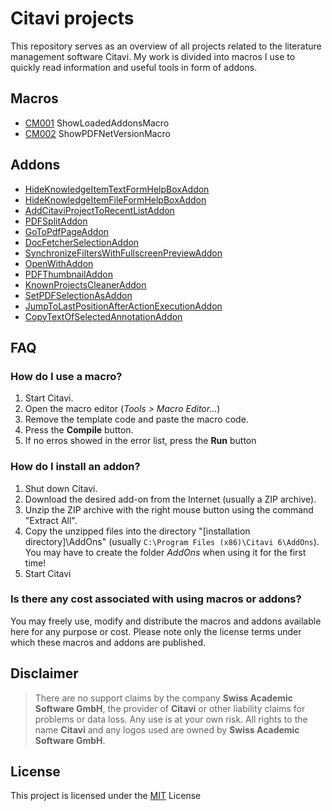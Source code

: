 # Citavi projects

This repository serves as an overview of all projects related to the literature management software Citavi.  My work is divided into macros I use to quickly read information and useful tools in form of addons.

## Macros

- [CM001](/src/macros/cm001.md) ShowLoadedAddonsMacro
- [CM002](/src/macros/cm002.md) ShowPDFNetVersionMacro

## Addons

- [HideKnowledgeItemTextFormHelpBoxAddon](https://github.com/lutz/HideKnowledgeItemTextFormHelpBoxAddon)
- [HideKnowledgeItemFileFormHelpBoxAddon](https://github.com/lutz/HideKnowledgeItemFileFormHelpBoxAddon)
- [AddCitaviProjectToRecentListAddon](https://github.com/lutz/AddCitaviProjectToRecentListAddon)
- [PDFSplitAddon](https://github.com/lutz/PDFSplitAddon)
- [GoToPdfPageAddon](https://github.com/lutz/GoToPdfPageAddon)
- [DocFetcherSelectionAddon](https://github.com/lutz/DocFetcherSelectionAddon)
- [SynchronizeFiltersWithFullscreenPreviewAddon](https://github.com/lutz/SynchronizeFiltersWithFullscreenPreviewAddon)
- [OpenWithAddon](https://github.com/lutz/OpenWithAddon)
- [PDFThumbnailAddon](https://github.com/lutz/PDFThumbnailAddon)
- [KnownProjectsCleanerAddon](https://github.com/lutz/KnownProjectsCleanerAddon)
- [SetPDFSelectionAsAddon](https://github.com/lutz/SetPDFSelectionAsAddon)
- [JumpToLastPositionAfterActionExecutionAddon](https://github.com/lutz/JumpToLastPositionAfterActionExecutionAddon)
- [CopyTextOfSelectedAnnotationAddon](https://github.com/lutz/CopyTextOfSelectedAnnotationAddon)

## FAQ

### How do I use a macro?

1. Start Citavi.
2. Open the macro editor  (_Tools > Macro Editor..._)
3. Remove the template code and paste the macro code.
4. Press the **Compile** button.
5. If no erros showed in the error list, press the **Run** button

### How do I install an addon?

1. Shut down Citavi.
2. Download the desired add-on from the Internet (usually a ZIP archive).
3. Unzip the ZIP archive with the right mouse button using the command "Extract All".
4. Copy the unzipped files into the directory "[installation directory]\AddOns" (usually `C:\Program Files (x86)\Citavi 6\AddOns`). You may have to create the folder _AddOns_ when using it for the first time!
5. Start Citavi

### Is there any cost associated with using macros or addons?

You may freely use, modify and distribute the macros and addons available here for any purpose or cost. Please note only the license terms under which these macros and addons are published.

## Disclaimer

>There are no support claims by the company **Swiss Academic Software GmbH**, the provider of **Citavi** or other liability claims for problems or data loss. Any use is at your own risk. All rights to the name **Citavi** and any logos used are owned by **Swiss Academic Software GmbH**.

## License

This project is licensed under the [MIT](LICENSE) License
